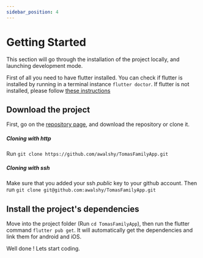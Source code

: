 ```yaml
---
sidebar_position: 4
---
```


# Getting Started

This section will go through the installation of the project locally, and launching development mode.

First of all you need to have flutter installed. You can check if flutter is installed by running in a terminal instance `flutter doctor`. If flutter is not installed, please follow [these instructions](https://flutter.dev/docs/get-started/install)

## Download the project

First, go on the [repository page](https://github.com/awalshy/TomasFamilyApp), and download the repository or clone it.

##### Cloning with http

Run `git clone https://github.com/awalshy/TomasFamilyApp.git`

##### Cloning with ssh

Make sure that you added your ssh *public* key to your github account. Then run `git clone git@github.com:awalshy/TomasFamilyApp.git`

## Install the project's dependencies

Move into the project folder (Run `cd TomasFamilyApp`), then run the flutter command `flutter pub get`. It will automatically get the dependencies and link them for android and iOS.



Well done ! Lets start coding.